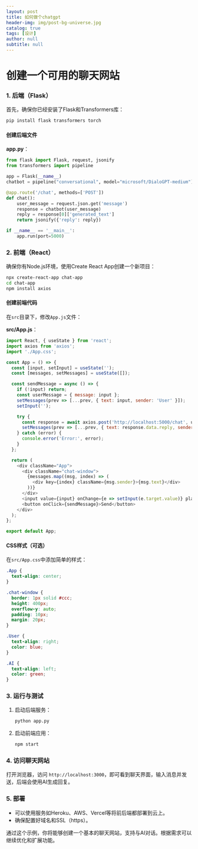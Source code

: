 ```yaml
---
layout: post
title: 如何做个chatgpt
header-img: img/post-bg-universe.jpg
catalog: true
tags: [设计]
author: null
subtitle: null
---
```


# 创建一个可用的聊天网站

### 1. 后端（Flask）

首先，确保你已经安装了Flask和Transformers库：

```bash
pip install flask transformers torch
```

#### 创建后端文件

**app.py**：
```python
from flask import Flask, request, jsonify
from transformers import pipeline

app = Flask(__name__)
chatbot = pipeline("conversational", model="microsoft/DialoGPT-medium")

@app.route('/chat', methods=['POST'])
def chat():
    user_message = request.json.get('message')
    response = chatbot(user_message)
    reply = response[0]['generated_text']
    return jsonify({'reply': reply})

if __name__ == '__main__':
    app.run(port=5000)
```

### 2. 前端（React）

确保你有Node.js环境，使用Create React App创建一个新项目：

```bash
npx create-react-app chat-app
cd chat-app
npm install axios
```

#### 创建前端代码

在`src`目录下，修改`App.js`文件：

**src/App.js**：
```javascript
import React, { useState } from 'react';
import axios from 'axios';
import './App.css';

const App = () => {
  const [input, setInput] = useState('');
  const [messages, setMessages] = useState([]);

  const sendMessage = async () => {
    if (!input) return;
    const userMessage = { message: input };
    setMessages(prev => [...prev, { text: input, sender: 'User' }]);
    setInput('');

    try {
      const response = await axios.post('http://localhost:5000/chat', userMessage);
      setMessages(prev => [...prev, { text: response.data.reply, sender: 'AI' }]);
    } catch (error) {
      console.error('Error:', error);
    }
  };

  return (
    <div className="App">
      <div className="chat-window">
        {messages.map((msg, index) => (
          <div key={index} className={msg.sender}>{msg.text}</div>
        ))}
      </div>
      <input value={input} onChange={e => setInput(e.target.value)} placeholder="Type a message..." />
      <button onClick={sendMessage}>Send</button>
    </div>
  );
};

export default App;
```

#### CSS样式（可选）

在`src/App.css`中添加简单的样式：

```css
.App {
  text-align: center;
}

.chat-window {
  border: 1px solid #ccc;
  height: 400px;
  overflow-y: auto;
  padding: 10px;
  margin: 20px;
}

.User {
  text-align: right;
  color: blue;
}

.AI {
  text-align: left;
  color: green;
}
```

### 3. 运行与测试

1. 启动后端服务：
   ```bash
   python app.py
   ```

2. 启动前端应用：
   ```bash
   npm start
   ```

### 4. 访问聊天网站

打开浏览器，访问 `http://localhost:3000`，即可看到聊天界面，输入消息并发送，后端会使用AI生成回复。

### 5. 部署

- 可以使用服务如Heroku、AWS、Vercel等将前后端都部署到云上。
- 确保配置好域名和SSL（https）。

通过这个示例，你将能够创建一个基本的聊天网站，支持与AI对话。根据需求可以继续优化和扩展功能。
